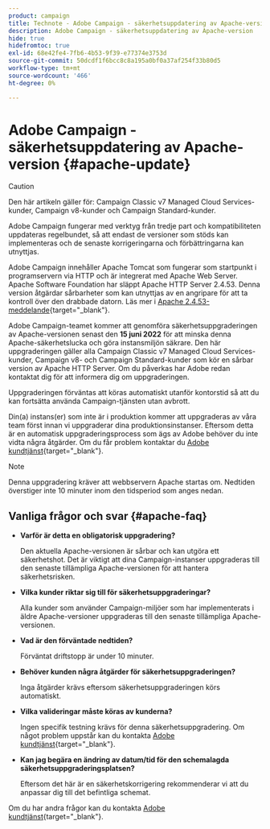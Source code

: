 ```yaml
---
product: campaign
title: Technote - Adobe Campaign - säkerhetsuppdatering av Apache-version
description: Adobe Campaign - säkerhetsuppdatering av Apache-version
hide: true
hidefromtoc: true
exl-id: 68e42fe4-7fb6-4b53-9f39-e77374e3753d
source-git-commit: 50dcdf1f6bcc8c8a195a0bf0a37af254f33b80d5
workflow-type: tm+mt
source-wordcount: '466'
ht-degree: 0%

---
```


# Adobe Campaign - säkerhetsuppdatering av Apache-version {#apache-update}

>[!CAUTION]
>Den här artikeln gäller för: Campaign Classic v7 Managed Cloud Services-kunder, Campaign v8-kunder och Campaign Standard-kunder.

Adobe Campaign fungerar med verktyg från tredje part och kompatibiliteten uppdateras regelbundet, så att endast de versioner som stöds kan implementeras och de senaste korrigeringarna och förbättringarna kan utnyttjas.

Adobe Campaign innehåller Apache Tomcat som fungerar som startpunkt i programservern via HTTP och är integrerat med Apache Web Server. Apache Software Foundation har släppt Apache HTTP Server 2.4.53. Denna version åtgärdar sårbarheter som kan utnyttjas av en angripare för att ta kontroll över den drabbade datorn. Läs mer i [Apache 2.4.53-meddelande](https://downloads.apache.org/httpd/Announcement2.4.html){target="_blank"}.

Adobe Campaign-teamet kommer att genomföra säkerhetsuppgraderingen av Apache-versionen senast den **15 juni 2022** för att minska denna Apache-säkerhetslucka och göra instansmiljön säkrare. Den här uppgraderingen gäller alla Campaign Classic v7 Managed Cloud Services-kunder, Campaign v8- och Campaign Standard-kunder som kör en sårbar version av Apache HTTP Server. Om du påverkas har Adobe redan kontaktat dig för att informera dig om uppgraderingen.

Uppgraderingen förväntas att köras automatiskt utanför kontorstid så att du kan fortsätta använda Campaign-tjänsten utan avbrott.

Din(a) instans(er) som inte är i produktion kommer att uppgraderas av våra team först innan vi uppgraderar dina produktionsinstanser. Eftersom detta är en automatisk uppgraderingsprocess som ägs av Adobe behöver du inte vidta några åtgärder. Om du får problem kontaktar du [Adobe kundtjänst](https://experienceleague.adobe.com/sv?support-solution=Campaign#support){target="_blank"}.


>[!NOTE]
>Denna uppgradering kräver att webbservern Apache startas om. Nedtiden överstiger inte 10 minuter inom den tidsperiod som anges nedan.
> 

## Vanliga frågor och svar {#apache-faq}

* **Varför är detta en obligatorisk uppgradering?**

  Den aktuella Apache-versionen är sårbar och kan utgöra ett säkerhetshot. Det är viktigt att dina Campaign-instanser uppgraderas till den senaste tillämpliga Apache-versionen för att hantera säkerhetsrisken.


* **Vilka kunder riktar sig till för säkerhetsuppgraderingar?**

  Alla kunder som använder Campaign-miljöer som har implementerats i äldre Apache-versioner uppgraderas till den senaste tillämpliga Apache-versionen.

* **Vad är den förväntade nedtiden?**

  Förväntat driftstopp är under 10 minuter.

* **Behöver kunden några åtgärder för säkerhetsuppgraderingen?**

  Inga åtgärder krävs eftersom säkerhetsuppgraderingen körs automatiskt.

* **Vilka valideringar måste köras av kunderna?**

  Ingen specifik testning krävs för denna säkerhetsuppgradering. Om något problem uppstår kan du kontakta [Adobe kundtjänst](https://experienceleague.adobe.com/sv?support-solution=Campaign#support){target="_blank"}.


* **Kan jag begära en ändring av datum/tid för den schemalagda säkerhetsuppgraderingsplatsen?**

  Eftersom det här är en säkerhetskorrigering rekommenderar vi att du anpassar dig till det befintliga schemat.


Om du har andra frågor kan du kontakta [Adobe kundtjänst](https://experienceleague.adobe.com/sv?support-solution=Campaign#support){target="_blank"}.
